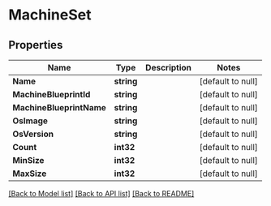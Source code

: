 # MachineSet

## Properties
Name | Type | Description | Notes
------------ | ------------- | ------------- | -------------
**Name** | **string** |  | [default to null]
**MachineBlueprintId** | **string** |  | [default to null]
**MachineBlueprintName** | **string** |  | [default to null]
**OsImage** | **string** |  | [default to null]
**OsVersion** | **string** |  | [default to null]
**Count** | **int32** |  | [default to null]
**MinSize** | **int32** |  | [default to null]
**MaxSize** | **int32** |  | [default to null]

[[Back to Model list]](../README.md#documentation-for-models) [[Back to API list]](../README.md#documentation-for-api-endpoints) [[Back to README]](../README.md)

